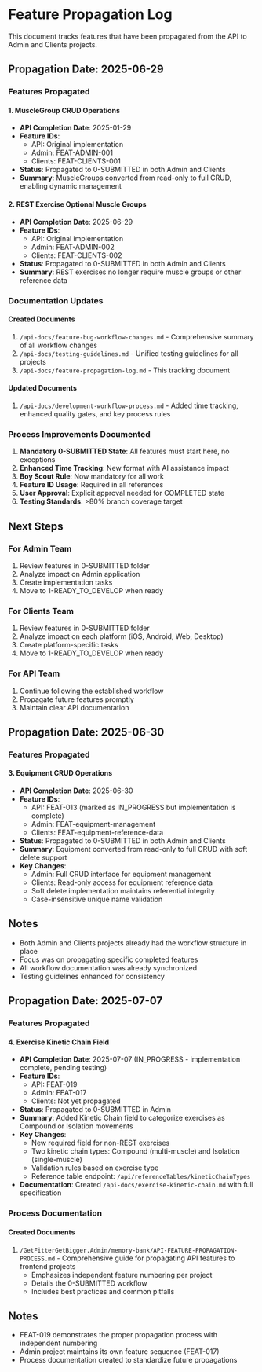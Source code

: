# Feature Propagation Log

This document tracks features that have been propagated from the API to Admin and Clients projects.

## Propagation Date: 2025-06-29

### Features Propagated

#### 1. MuscleGroup CRUD Operations
- **API Completion Date**: 2025-01-29
- **Feature IDs**: 
  - API: Original implementation
  - Admin: FEAT-ADMIN-001
  - Clients: FEAT-CLIENTS-001
- **Status**: Propagated to 0-SUBMITTED in both Admin and Clients
- **Summary**: MuscleGroups converted from read-only to full CRUD, enabling dynamic management

#### 2. REST Exercise Optional Muscle Groups  
- **API Completion Date**: 2025-06-29
- **Feature IDs**:
  - API: Original implementation
  - Admin: FEAT-ADMIN-002
  - Clients: FEAT-CLIENTS-002
- **Status**: Propagated to 0-SUBMITTED in both Admin and Clients
- **Summary**: REST exercises no longer require muscle groups or other reference data

### Documentation Updates

#### Created Documents
1. `/api-docs/feature-bug-workflow-changes.md` - Comprehensive summary of all workflow changes
2. `/api-docs/testing-guidelines.md` - Unified testing guidelines for all projects
3. `/api-docs/feature-propagation-log.md` - This tracking document

#### Updated Documents
1. `/api-docs/development-workflow-process.md` - Added time tracking, enhanced quality gates, and key process rules

### Process Improvements Documented

1. **Mandatory 0-SUBMITTED State**: All features must start here, no exceptions
2. **Enhanced Time Tracking**: New format with AI assistance impact
3. **Boy Scout Rule**: Now mandatory for all work
4. **Feature ID Usage**: Required in all references
5. **User Approval**: Explicit approval needed for COMPLETED state
6. **Testing Standards**: >80% branch coverage target

## Next Steps

### For Admin Team
1. Review features in 0-SUBMITTED folder
2. Analyze impact on Admin application
3. Create implementation tasks
4. Move to 1-READY_TO_DEVELOP when ready

### For Clients Team  
1. Review features in 0-SUBMITTED folder
2. Analyze impact on each platform (iOS, Android, Web, Desktop)
3. Create platform-specific tasks
4. Move to 1-READY_TO_DEVELOP when ready

### For API Team
1. Continue following the established workflow
2. Propagate future features promptly
3. Maintain clear API documentation

## Propagation Date: 2025-06-30

### Features Propagated

#### 3. Equipment CRUD Operations
- **API Completion Date**: 2025-06-30
- **Feature IDs**: 
  - API: FEAT-013 (marked as IN_PROGRESS but implementation is complete)
  - Admin: FEAT-equipment-management
  - Clients: FEAT-equipment-reference-data
- **Status**: Propagated to 0-SUBMITTED in both Admin and Clients
- **Summary**: Equipment converted from read-only to full CRUD with soft delete support
- **Key Changes**:
  - Admin: Full CRUD interface for equipment management
  - Clients: Read-only access for equipment reference data
  - Soft delete implementation maintains referential integrity
  - Case-insensitive unique name validation

## Notes
- Both Admin and Clients projects already had the workflow structure in place
- Focus was on propagating specific completed features
- All workflow documentation was already synchronized
- Testing guidelines enhanced for consistency

## Propagation Date: 2025-07-07

### Features Propagated

#### 4. Exercise Kinetic Chain Field
- **API Completion Date**: 2025-07-07 (IN_PROGRESS - implementation complete, pending testing)
- **Feature IDs**: 
  - API: FEAT-019
  - Admin: FEAT-017
  - Clients: Not yet propagated
- **Status**: Propagated to 0-SUBMITTED in Admin
- **Summary**: Added Kinetic Chain field to categorize exercises as Compound or Isolation movements
- **Key Changes**:
  - New required field for non-REST exercises
  - Two kinetic chain types: Compound (multi-muscle) and Isolation (single-muscle)
  - Validation rules based on exercise type
  - Reference table endpoint: `/api/referenceTables/kineticChainTypes`
- **Documentation**: Created `/api-docs/exercise-kinetic-chain.md` with full specification

### Process Documentation

#### Created Documents
1. `/GetFitterGetBigger.Admin/memory-bank/API-FEATURE-PROPAGATION-PROCESS.md` - Comprehensive guide for propagating API features to frontend projects
   - Emphasizes independent feature numbering per project
   - Details the 0-SUBMITTED workflow
   - Includes best practices and common pitfalls

## Notes
- FEAT-019 demonstrates the proper propagation process with independent numbering
- Admin project maintains its own feature sequence (FEAT-017)
- Process documentation created to standardize future propagations